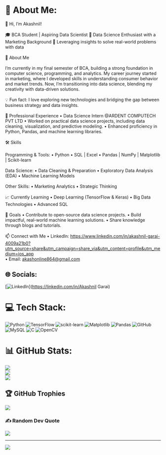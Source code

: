 # 💫 About Me:
👋 Hi, I’m Akashnil!<br><br>🎓 BCA Student | Aspiring Data Scientist 📍 Data Science Enthusiast with a Marketing Background 🌟 Leveraging insights to solve real-world problems with data<br><br>🚀 About Me<br><br>I’m currently in my final semester of BCA, building a strong foundation in computer science, programming, and analytics. My career journey started in marketing, where I developed skills in understanding consumer behavior and market trends. Now, I’m transitioning into data science, blending my creativity with data-driven solutions.<br><br>💡 Fun fact: I love exploring new technologies and bridging the gap between business strategy and data insights.<br><br>💼 Professional Experience • Data Science Intern @ARDENT COMPUTECH PVT LTD • Worked on practical data science projects, including data cleaning, visualization, and predictive modeling. • Enhanced proficiency in Python, Pandas, and machine learning libraries.<br><br>🛠 Skills<br><br>Programming & Tools: • Python • SQL | Excel • Pandas | NumPy | Matplotlib | Scikit-learn<br><br>Data Science: • Data Cleaning & Preparation • Exploratory Data Analysis (EDA) • Machine Learning Models<br><br>Other Skills: • Marketing Analytics • Strategic Thinking<br><br>📈 Currently Learning • Deep Learning (TensorFlow & Keras) • Big Data Technologies • Advanced SQL<br><br>🌱 Goals • Contribute to open-source data science projects. • Build impactful, real-world machine learning solutions. • Share knowledge through blogs and tutorials.<br><br>📫 Connect with Me • LinkedIn: https://www.linkedin.com/in/akashnil-garai-4009a21b0?utm_source=share&utm_campaign=share_via&utm_content=profile&utm_medium=ios_app <br>                                       • Email: akashonline864@gmail.com<br>


## 🌐 Socials:
[![LinkedIn](https://img.shields.io/badge/LinkedIn-%230077B5.svg?logo=linkedin&logoColor=white)](https://linkedin.com/in/Akashnil Garai) 

# 💻 Tech Stack:
![Python](https://img.shields.io/badge/python-3670A0?style=for-the-badge&logo=python&logoColor=ffdd54) ![TensorFlow](https://img.shields.io/badge/TensorFlow-%23FF6F00.svg?style=for-the-badge&logo=TensorFlow&logoColor=white) ![scikit-learn](https://img.shields.io/badge/scikit--learn-%23F7931E.svg?style=for-the-badge&logo=scikit-learn&logoColor=white) ![Matplotlib](https://img.shields.io/badge/Matplotlib-%23ffffff.svg?style=for-the-badge&logo=Matplotlib&logoColor=black) ![Pandas](https://img.shields.io/badge/pandas-%23150458.svg?style=for-the-badge&logo=pandas&logoColor=white) ![GitHub](https://img.shields.io/badge/github-%23121011.svg?style=for-the-badge&logo=github&logoColor=white) ![MySQL](https://img.shields.io/badge/mysql-4479A1.svg?style=for-the-badge&logo=mysql&logoColor=white) ![C](https://img.shields.io/badge/c-%2300599C.svg?style=for-the-badge&logo=c&logoColor=white) ![OpenCV](https://img.shields.io/badge/opencv-%23white.svg?style=for-the-badge&logo=opencv&logoColor=white)
# 📊 GitHub Stats:
![](https://github-readme-stats.vercel.app/api?username=VoidHunter864&theme=merko&hide_border=false&include_all_commits=false&count_private=false)<br/>
![](https://github-readme-streak-stats.herokuapp.com/?user=VoidHunter864&theme=merko&hide_border=false)<br/>
![](https://github-readme-stats.vercel.app/api/top-langs/?username=VoidHunter864&theme=merko&hide_border=false&include_all_commits=false&count_private=false&layout=compact)

## 🏆 GitHub Trophies
![](https://github-profile-trophy.vercel.app/?username=VoidHunter864&theme=radical&no-frame=false&no-bg=true&margin-w=4)

### ✍️ Random Dev Quote
![](https://quotes-github-readme.vercel.app/api?type=horizontal&theme=radical)

---
[![](https://visitcount.itsvg.in/api?id=VoidHunter864&icon=0&color=0)](https://visitcount.itsvg.in)

<!-- Proudly created with GPRM ( https://gprm.itsvg.in ) -->
